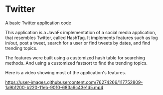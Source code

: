 # Twitter
 A basic Twitter application code

This application is a JavaFx implementation of a social media application, that resembles Twitter, called HashTag. It implements features such as log in/out, post a tweet, search for a user or find tweets by dates, and find trending topics.

The features were built using a customized hash table for searching methods. And using a customized fastsort to find the trending topics.

Here is a video showing most of the application's features.

https://user-images.githubusercontent.com/76274266/117752809-1a9b1200-b220-11eb-9010-683a6c43e1d5.mp4

